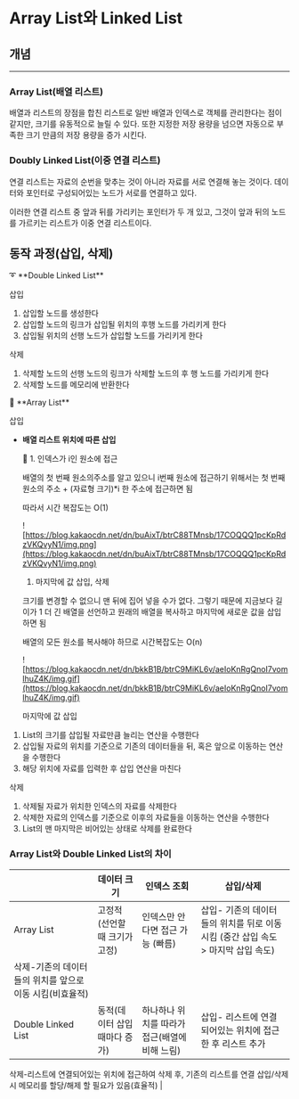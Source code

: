 # Array List와 Linked List

## 개념

---

### Array List(배열 리스트)

배열과 리스트의 장점을 합친 리스트로 일반 배열과 인덱스로 객체를 관리한다는 점이 같지만, 크기를 유동적으로 늘릴 수 있다. 또한 지정한 저장 용량을 넘으면 자동으로 부족한 크기 만큼의 저장 용량을 증가 시킨다.

### Doubly Linked List(이중 연결 리스트)

연결 리스트는 자료의 순번을 맞추는 것이 아니라 자료를 서로 연결해 놓는 것이다. 데이터와 포인터로 구성되어있는 노드가 서로를 연결하고 있다.

이러한 연결 리스트 중 앞과 뒤를 가리키는 포인터가 두 개 있고, 그것이 앞과 뒤의 노드를 가르키는 리스트가 이중 연결 리스트이다.

## 동작 과정(삽입, 삭제)

<aside>
➰ **Double Linked List**

삽입

1. 삽입할 노드를 생성한다
2. 삽입할 노드의 링크가 삽입될 위치의 후행 노드를 가리키게 한다
3. 삽입될 위치의 선행 노드가 삽입할 노드를 가리키게 한다

삭제

1. 삭제할 노드의 선행 노드의 링크가 삭제할 노드의 후 행 노드를 가리키게 한다
2. 삭제할 노드를 메모리에 반환한다
</aside>

<aside>
🔗 **Array List**

삽입

- **배열 리스트 위치에 따른 삽입**
    
    <aside>
    🧗 1. 인덱스가 i인 원소에 접근
    
    배열의 첫 번째 원소의주소를 알고 있으니 i번째 원소에 접근하기 위해서는 첫 번째 원소의 주소 + (자료형 크기)*i 한 주소에 접근하면 됨
    
    따라서 시간 복잡도는 O(1)
    
    ![https://blog.kakaocdn.net/dn/buAixT/btrC88TMnsb/17COQQQ1pcKpRdzVKQvyN1/img.png](https://blog.kakaocdn.net/dn/buAixT/btrC88TMnsb/17COQQQ1pcKpRdzVKQvyN1/img.png)
    
    1. 마지막에 값 삽입, 삭제
    
    크기를 변경할 수 없으니 맨 뒤에 집어 넣을 수가 없다. 그렇기 때문에 지금보다 길이가 1 더 긴 배열을 선언하고 원래의 배열을 복사하고 마지막에 새로운 값을 삽입 하면 됨
    
    배열의 모든 원소를 복사해야 하므로 시간복잡도는 O(n)
    
    ![https://blog.kakaocdn.net/dn/bkkB1B/btrC9MiKL6v/aeIoKnRgQnoI7vomlhuZ4K/img.gif](https://blog.kakaocdn.net/dn/bkkB1B/btrC9MiKL6v/aeIoKnRgQnoI7vomlhuZ4K/img.gif)
    
    마지막에 값 삽입
    
    </aside>
    
1. List의 크기를 삽입될 자료만큼 늘리는 연산을 수행한다
2. 삽입될 자료의 위치를 기준으로 기존의 데이터들을 뒤, 혹은 앞으로 이동하는 연산을 수행한다
3. 해당 위치에 자료를 입력한 후 삽입 연산을 마친다

삭제

1. 삭제될 자료가 위치한 인덱스의 자료를 삭제한다
2. 삭제한 자료의 인덱스를 기준으로 이후의 자료들을 이동하는 연산을 수행한다
3. List의 맨 마지막은 비어있는 상태로 삭제를 완료한다
</aside>

### Array List와 Double Linked List의 차이

|  | 데이터 크기 | 인덱스 조회 | 삽입/삭제 |
| --- | --- | --- | --- |
| Array List | 고정적(선언할 때 크기가 고정) | 인덱스만 안다면 접근 가능 (빠름) | 삽입- 기존의 데이터들의 위치를 뒤로 이동 시킴 (중간 삽입 속도 > 마지막 삽입 속도)
삭제-기존의 데이터들의 위치를 앞으로 이동 시킴(비효율적) |
| Double Linked List | 동적(데이터 삽입 때마다 증가) | 하나하나 위치를 따라가 접근(배열에 비해 느림) | 삽입- 리스트에 연결되어있는 위치에 접근한 후 리스트 추가
삭제-리스트에 연결되어있는 위치에 접근하여 삭제 후, 기존의 리스트를 연결
삽입/삭제 시 메모리를 할당/해제 할 필요가 있음(효율적) |